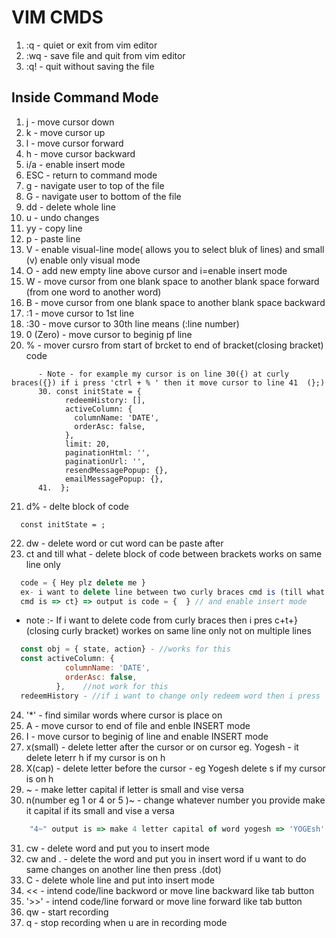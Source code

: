 # VIM CMDS

1. :q  - quiet or exit from vim editor
2. :wq - save file and quit from vim editor
3. :q! - quit without saving the file

## Inside Command Mode

1. j - move cursor down
2. k - move cursor up
3. l - move cursor forward
4. h - move cursor backward
5. i/a - enable insert mode
6. ESC - return to command mode
7. g - navigate user to top of the file
8. G - navigate user to bottom of the file
9. dd - delete whole line
10. u - undo changes
11. yy - copy line
12. p - paste line
13. V - enable visual-line mode( allows you to select bluk of lines) and small (v) enable only visual mode
14. O - add new empty line above cursor and i=enable insert mode
15. W - move cursor from one blank space to another blank space forward (from one word to another word)
16. B - move cursor from one blank space to another blank space backward
17. :1 - move cursor to 1st line
18. :30 - move cursor to 30th line means (:line number)
19. 0 (Zero) - move cursor to beginig pf line
20. % - mover cursro from start of brcket to end of bracket(closing bracket) code
```JS
      - Note - for example my cursor is on line 30({) at curly braces({}) if i press 'ctrl + % ' then it move cursor to line 41  (};)
      30. const initState = {
            redeemHistory: [],
            activeColumn: {
              columnName: 'DATE',
              orderAsc: false,
            },
            limit: 20,
            paginationHtml: '',
            paginationUrl: '',
            resendMessagePopup: {},
            emailMessagePopup: {},
      41.  };
```
21. d% - delte block of code
```JS
  const initState = ;
```
22. dw - delete word or cut word can be paste after
23. ct and till what  - delete block of code between brackets works on same line only
```js
  code = { Hey plz delete me } 
  ex- i want to delete line between two curly braces cmd is (till what means upto closing culry bracket '}')
  cmd is => ct} => output is code = {  } // and enable insert mode 

```
- note :- If i want to delete code from curly braces then i pres c+t+}(closing curly bracket) workes on same line only not on multiple lines 
```js
  const obj = { state, action} - //works for this
  const activeColumn: {
            columnName: 'DATE',
            orderAsc: false,
          },    //not work for this
  redeemHistory - //if i want to change only redeem word then i press 'c+t+H'
```
24. '*' - find similar words where cursor is place on
25. A - move cursor to end of file and enble INSERT mode
26. I - move cursor to beginig of line and enable INSERT mode
27. x(small) - delete letter after the cursor or on cursor eg. Yogesh - it delete leterr h if my cursor is on h
28. X(cap) - delete letter before the cursor - eg Yogesh delete s if my cursor is on h
29. ~ - make letter capital if letter is small and vise versa
30. n(number eg 1 or 4 or 5 )~ - change whatever number you provide make it capital if its small and vise a versa
```js
    "4~" output is => make 4 letter capital of word yogesh => 'YOGEsh'
```
31. cw - delete word and put you to insert mode
32. cw and . - delete the word and put you in insert word if u want to do same changes on another line then press .(dot)
33. C - delete whole line and put into insert mode
34. << - intend code/line backword or move line backward like tab button
35. '>>' - intend code/line forward or move line forward like tab button
36. qw - start recording
37. q - stop recording when u are in recording mode